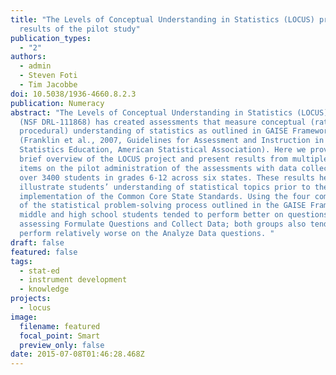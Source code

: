 ```yaml
---
title: "The Levels of Conceptual Understanding in Statistics (LOCUS) project:
  results of the pilot study"
publication_types:
  - "2"
authors:
  - admin
  - Steven Foti
  - Tim Jacobbe
doi: 10.5038/1936-4660.8.2.3
publication: Numeracy
abstract: "The Levels of Conceptual Understanding in Statistics (LOCUS) project
  (NSF DRL-111868) has created assessments that measure conceptual (rather than
  procedural) understanding of statistics as outlined in GAISE Framework
  (Franklin et al., 2007, Guidelines for Assessment and Instruction in
  Statistics Education, American Statistical Association). Here we provide a
  brief overview of the LOCUS project and present results from multiple-choice
  items on the pilot administration of the assessments with data collected from
  over 3400 students in grades 6-12 across six states. These results help
  illustrate students’ understanding of statistical topics prior to the
  implementation of the Common Core State Standards. Using the four components
  of the statistical problem-solving process outlined in the GAISE Framework,
  middle and high school students tended to perform better on questions
  assessing Formulate Questions and Collect Data; both groups also tended to
  perform relatively worse on the Analyze Data questions. "
draft: false
featured: false
tags:
  - stat-ed
  - instrument development
  - knowledge
projects:
  - locus
image:
  filename: featured
  focal_point: Smart
  preview_only: false
date: 2015-07-08T01:46:28.468Z
---
```

